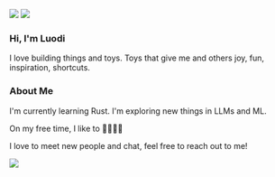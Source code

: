 [![](https://img.shields.io/badge/linkedin-%230077B5.svg?&style=for-the-badge&logo=linkedin&logoColor=white)](https://www.linkedin.com/in/luodiwang/)
[![](https://img.shields.io/badge/Gmail-D14836?style=for-the-badge&logo=gmail&logoColor=white)](mailto:lwang1289@gmail.com)

### Hi, I'm Luodi

I love building things and toys. Toys that give me and others joy, fun, inspiration, shortcuts. 

### About Me
I'm currently learning Rust. I'm exploring new things in LLMs and ML. 

On my free time, I like to 🏃🚵‍♀️🧘

I love to meet new people and chat, feel free to reach out to me!

![](https://leetcard.jacoblin.cool/WglwMR?ext=heatmap)

